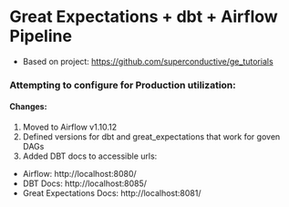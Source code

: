 # Great Expectations + dbt + Airflow Pipeline

* Based on project: https://github.com/superconductive/ge_tutorials

### Attempting to configure for Production utilization:
#### Changes:
1. Moved to Airflow v1.10.12
2. Defined versions for dbt and great_expectations that work for goven DAGs
3. Added DBT docs to accessible urls: 
* Airflow: http://localhost:8080/
* DBT Docs: http://localhost:8085/
* Great Expectations Docs: http://localhost:8081/
